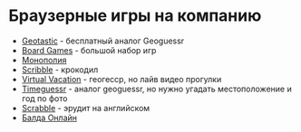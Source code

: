 # Браузерные игры на компанию

- [Geotastic](https://geotastic.net/) - бесплатный аналог Geoguessr
- [Board Games](https://meme-police.ru/bg) - большой набор игр
- [Монополия](https://monopoly-one.com/)
- [Scribble](https://skribbl.io/) - крокодил
- [Virtual Vacation](https://virtualvacation.us/guess) - геогесср, но лайв видео прогулки
- [Timeguessr](https://www.timeguessr.com/) - аналог geoguessr, но нужно угадать местоположение и год по фото
- [Scrabble](https://playscrabble.com/) - эрудит на английском
- [Балда Онлайн](https://balda-game.online/game)
